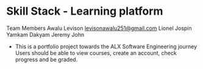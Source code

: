 # Skill Stack - Learning platform

Team Members
Awalu Levison <levisonawalu251@gmail.com>
Lionel Jospin Yamkam Dakyam <email>
Jeremy John <email>

* This is a portfolio project towards the ALX Software Engineering journey
Users should be able to view courses, create an account, check progress and be graded.

